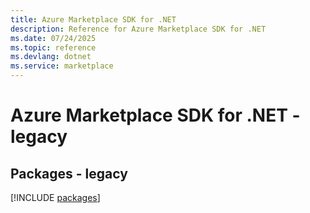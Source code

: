 ```yaml
---
title: Azure Marketplace SDK for .NET
description: Reference for Azure Marketplace SDK for .NET
ms.date: 07/24/2025
ms.topic: reference
ms.devlang: dotnet
ms.service: marketplace
---
```

# Azure Marketplace SDK for .NET - legacy
## Packages - legacy
[!INCLUDE [packages](marketplace-index.md)]